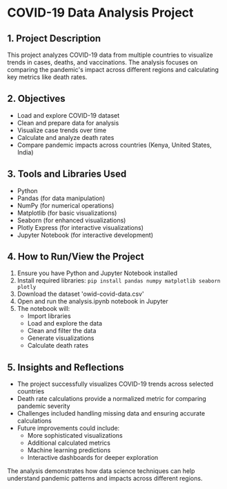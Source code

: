 # COVID-19 Data Analysis Project

## 1. Project Description
This project analyzes COVID-19 data from multiple countries to visualize trends in cases, deaths, and vaccinations. The analysis focuses on comparing the pandemic's impact across different regions and calculating key metrics like death rates.

## 2. Objectives
- Load and explore COVID-19 dataset
- Clean and prepare data for analysis
- Visualize case trends over time
- Calculate and analyze death rates
- Compare pandemic impacts across countries (Kenya, United States, India)

## 3. Tools and Libraries Used
- Python
- Pandas (for data manipulation)
- NumPy (for numerical operations)
- Matplotlib (for basic visualizations)
- Seaborn (for enhanced visualizations)
- Plotly Express (for interactive visualizations)
- Jupyter Notebook (for interactive development)

## 4. How to Run/View the Project
1. Ensure you have Python and Jupyter Notebook installed
2. Install required libraries: `pip install pandas numpy matplotlib seaborn plotly`
3. Download the dataset 'owid-covid-data.csv'
4. Open and run the analysis.ipynb notebook in Jupyter
5. The notebook will:
   - Import libraries
   - Load and explore the data
   - Clean and filter the data
   - Generate visualizations
   - Calculate death rates

## 5. Insights and Reflections
- The project successfully visualizes COVID-19 trends across selected countries
- Death rate calculations provide a normalized metric for comparing pandemic severity
- Challenges included handling missing data and ensuring accurate calculations
- Future improvements could include:
  - More sophisticated visualizations
  - Additional calculated metrics
  - Machine learning predictions
  - Interactive dashboards for deeper exploration

The analysis demonstrates how data science techniques can help understand pandemic patterns and impacts across different regions.
